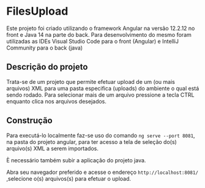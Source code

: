 # FilesUpload

Este projeto foi criado utilizando o framework Angular na versão 12.2.12 no front e Java 14 na parte do back.
Para desenvolvimento do mesmo foram utilizadas as IDEs Visual Studio Code para o front (Angular) e IntelliJ Community para o back (java)

## Descrição do projeto

Trata-se de um projeto que permite efetuar upload de um (ou mais arquivos) XML para uma pasta especifica (uploads) do ambiente o qual está sendo rodado.
Para selecionar mais de um arquivo pressione a tecla CTRL enquanto clica nos arquivos desejados.

## Construção

Para executá-lo localmente faz-se uso do comando `ng serve --port 8081`, na pasta do projeto angular, para ter acesso a tela
de seleção do(s) arquivo(s) XML a serem importados.

È necessário também subir a aplicação do projeto java.

Abra seu navegador preferido e acesse o endereço `http://localhost:8081/` ,selecione o(s) arquivos(s) para efetuar o upload.
